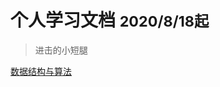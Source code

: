 <!-- ![logo](_media/icon.svg) -->

# 个人学习文档 <small>2020/8/18起</small>

> 进击的小短腿

<!-- 
- 简单、轻便 (压缩后 ~21kB)
- 无需生成 html 文件
- 众多主题 -->

<!-- [GitHub](https://github.com/docsifyjs/docsify/) -->
[数据结构与算法](/structures&algorithms/)




<!-- 背景图片 -->

<!-- ![](_media/bg.png) -->

<!-- 背景色 -->

<!-- ![color](#f0f0f0) -->